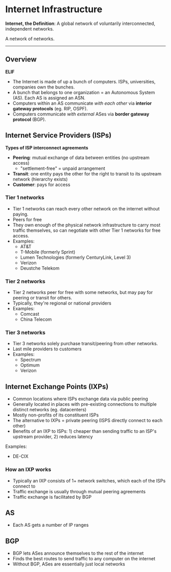 # Internet Infrastructure

**Internet, the Definition**: A global network of voluntarily interconnected, independent networks.

A network of networks.

---

## Overview

**ELIF**

- The Internet is made of up a bunch of computers. ISPs, universities, companies own the bunches.
- A bunch that belongs to one organization = an Autonomous System (AS). Each AS is assigned an ASN.
- Computers within an AS communicate *with each other* via **interior gateway protocols** (eg. RIP, OSPF).
- Computers communicate *with external* ASes via **border gateway protocol** (BGP).

## Internet Service Providers (ISPs)

**Types of ISP interconnect agreements**
- **Peering**: mutual exchange of data between entities (no upstream access)
  - "settlement-free" = unpaid arrangement
- **Transit**: one entity pays the other for the right to transit to its upstream network (hierarchy exists)
- **Customer**: pays for access

### Tier 1 networks

- Tier 1 networks can reach every other network on the internet without paying.
- Peers for free
- They own enough of the physical network infrastructure to carry most traffic themselves, so can negotiate with other Tier 1 networks for free access.
- Examples:
  - AT&T
  - T-Mobile (formerly Sprint)
  - Lumen Technologies (formerly CenturyLink, Level 3)
  - Verizon
  - Deustche Telekom

### Tier 2 networks

- Tier 2 networks peer for free with some networks, but may pay for peering or transit for others.
- Typically, they're regional or national providers
- Examples:
  - Comcast
  - China Telecom

### Tier 3 networks

- Tier 3 networks solely purchase transit/peering from other networks.
- Last mile providers to customers
- Examples:
  - Spectrum
  - Optimum
  - Verizon

## Internet Exchange Points (IXPs)

- Common locations where ISPs exchange data via public peering
- Generally located in places with pre-existing connections to multiple distinct networks (eg. datacenters)
- Mostly non-profits of its constituent ISPs
- The alternative to IXPs = private peering (ISPS directly connect to each other)
- Benefits of an IXP to ISPs: 1) cheaper than sending traffic to an ISP's upstream provider, 2) reduces latency

Examples:
- DE-CIX

### How an IXP works

- Typically an IXP consists of 1+ network switches, which each of the ISPs connect to
- Traffic exchange is usually through mutual peering agreements
- Traffic exchange is facilitated by BGP

## AS

- Each AS gets a number of IP ranges

## BGP

- BGP lets ASes announce themselves to the rest of the internet
- Finds the best routes to send traffic to any computer on the internet
- Without BGP, ASes are essentially just local networks
